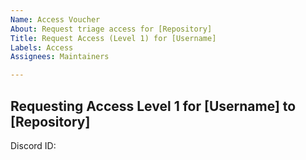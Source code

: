 ```yaml
---
Name: Access Voucher
About: Request triage access for [Repository]
Title: Request Access (Level 1) for [Username]
Labels: Access
Assignees: Maintainers

---
```


## Requesting Access Level 1 for [Username] to [Repository]
<!--
  Access requests are defined in the Contributor Access Policy repository
  It is up to you as the requester to gather the
  appropriate number of vouchers from others.
-->
Discord ID:
